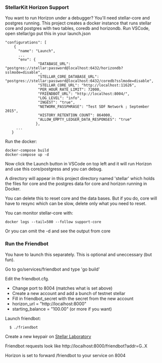### StellarKit Horizon Support

You want to run Horizon under a debugger?  You'll need stellar-core and postgres running.
This project creates a docker instance that runs stellar core and postgres with two tables, coredb and horizondb.
Run VSCode, open stellar/go put this in your launch.json

```
"configurations": [
    {
      "name": "Launch",
      ...
      "env": {
               "DATABASE_URL": "postgres://stellar:password@localhost:6432/horizondb?sslmode=disable",
               "STELLAR_CORE_DATABASE_URL": "postgres://stellar:password@localhost:6432/coredb?sslmode=disable",
               "STELLAR_CORE_URL": "http://localhost:11626",
               "PER_HOUR_RATE_LIMIT": 72000,
               "FRIENDBOT_URL": "http://localhost:8004/",
               "LOG_LEVEL": "info",
               "INGEST": "true",
               "NETWORK_PASSPHRASE": "Test SDF Network ; September 2015",
               "HISTORY_RETENTION_COUNT": 864000,
               "ALLOW_EMPTY_LEDGER_DATA_RESPONSES": "true"
              },
     ...
   }
```

Run the docker:

    docker-compose build
    docker-compose up -d

 Now click the Launch button in VSCode on top left and it will run Horizon and use this core/postgress and you can debug.

A directory will appear in this project directory named 'stellar' which holds the files for core and the postgres data for core and horizon running in Docker.

You can delete this to reset core and the data bases.  But if you do, core  will have to resync which can be slow, delete only what you need to reset.

You can monitor stellar-core with:

```
docker logs --tail=500 --follow support-core
```

Or you can omit the -d and see the output from core

### Run the Friendbot

You have to launch this separately.  This is optional and uneccessary (but fun).

Go to go/services/friendbot and type 'go build'

Edit the friendbot.cfg.

* Change port to 8004 (matches what is set above)
* Create a new account and add a bunch of testnet stellar
* Fill in friendbot_secret with the secret from the new account
* horizon_url = "http://localhost:8000"
* starting_balance = "100.00"  (or more if you want)

Launch friendbot:
```
  $ ./friendbot
```

Create a new keypair on [Stellar Laboratory](https://www.stellar.org/laboratory/#account-creator?network=test)

Friendbot requests look like http://localhost:8000/friendbot?addr=G..X

Horizon is set to forward /friendbot to your service on 8004
